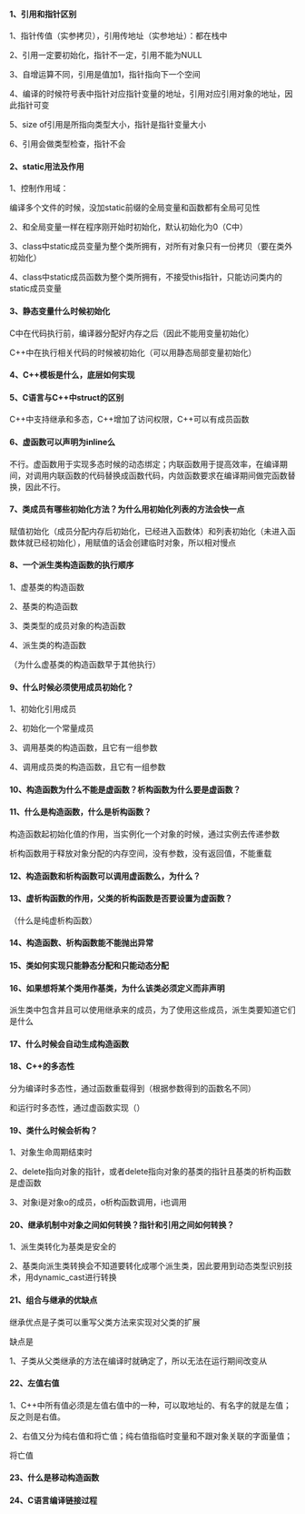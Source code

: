 #### 1、引用和指针区别

1、指针传值（实参拷贝），引用传地址（实参地址）：都在栈中

2、引用一定要初始化，指针不一定，引用不能为NULL

3、自增运算不同，引用是值加1，指针指向下一个空间

4、编译的时候符号表中指针对应指针变量的地址，引用对应引用对象的地址，因此指针可变

5、size of引用是所指向类型大小，指针是指针变量大小

6、引用会做类型检查，指针不会



#### 2、static用法及作用

1、控制作用域：

编译多个文件的时候，没加static前缀的全局变量和函数都有全局可见性

2、和全局变量一样在程序刚开始时初始化，默认初始化为0（C中）

3、class中static成员变量为整个类所拥有，对所有对象只有一份拷贝（要在类外初始化）

4、class中static成员函数为整个类所拥有，不接受this指针，只能访问类内的static成员变量



#### 3、静态变量什么时候初始化

C中在代码执行前，编译器分配好内存之后（因此不能用变量初始化）

C++中在执行相关代码的时候被初始化（可以用静态局部变量初始化）



#### 4、C++模板是什么，底层如何实现



#### 5、C语言与C++中struct的区别

C++中支持继承和多态，C++增加了访问权限，C++可以有成员函数



#### 6、虚函数可以声明为inline么

不行。虚函数用于实现多态时候的动态绑定；内联函数用于提高效率，在编译期间，对调用内联函数的代码替换成函数代码，内敛函数要求在编译期间做完函数替换，因此不行。



#### 7、类成员有哪些初始化方法？为什么用初始化列表的方法会快一点

赋值初始化（成员分配内存后初始化，已经进入函数体）和列表初始化（未进入函数体就已经初始化），用赋值的话会创建临时对象，所以相对慢点



#### 8、一个派生类构造函数的执行顺序

1、虚基类的构造函数

2、基类的构造函数

3、类类型的成员对象的构造函数

4、派生类的构造函数

（为什么虚基类的构造函数早于其他执行）





#### 9、什么时候必须使用成员初始化？

1、初始化引用成员

2、初始化一个常量成员

3、调用基类的构造函数，且它有一组参数

4、调用成员类的构造函数，且它有一组参数



#### 10、构造函数为什么不能是虚函数？析构函数为什么要是虚函数？





#### 11、什么是构造函数，什么是析构函数？

构造函数起初始化值的作用，当实例化一个对象的时候，通过实例去传递参数

析构函数用于释放对象分配的内存空间，没有参数，没有返回值，不能重载



#### 12、构造函数和析构函数可以调用虚函数么，为什么？





#### 13、虚析构函数的作用，父类的析构函数是否要设置为虚函数？

（什么是纯虚析构函数）





#### 14、构造函数、析构函数能不能抛出异常





#### 15、类如何实现只能静态分配和只能动态分配



#### 16、如果想将某个类用作基类，为什么该类必须定义而非声明

派生类中包含并且可以使用继承来的成员，为了使用这些成员，派生类要知道它们是什么





#### 17、什么时候会自动生成构造函数





#### 18、C++的多态性

分为编译时多态性，通过函数重载得到（根据参数得到的函数名不同）

和运行时多态性，通过虚函数实现（）





#### 19、类什么时候会析构？

1、对象生命周期结束时

2、delete指向对象的指针，或者delete指向对象的基类的指针且基类的析构函数是虚函数

3、对象i是对象o的成员，o析构函数调用，i也调用



#### 20、继承机制中对象之间如何转换？指针和引用之间如何转换？

1、派生类转化为基类是安全的

2、基类向派生类转换会不知道要转化成哪个派生类，因此要用到动态类型识别技术，用dynamic_cast进行转换



#### 21、组合与继承的优缺点

继承优点是子类可以重写父类方法来实现对父类的扩展

缺点是

1、子类从父类继承的方法在编译时就确定了，所以无法在运行期间改变从



#### 22、左值右值

1、C++中所有值必须是左值右值中的一种，可以取地址的、有名字的就是左值；反之则是右值。

2、右值又分为纯右值和将亡值；纯右值指临时变量和不跟对象关联的字面量值；

将亡值



#### 23、什么是移动构造函数



#### 24、C语言编译链接过程

